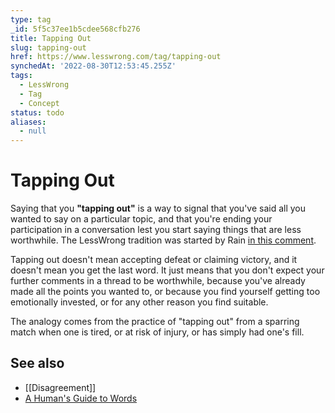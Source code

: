 ```yaml
---
type: tag
_id: 5f5c37ee1b5cdee568cfb276
title: Tapping Out
slug: tapping-out
href: https://www.lesswrong.com/tag/tapping-out
synchedAt: '2022-08-30T12:53:45.255Z'
tags:
  - LessWrong
  - Tag
  - Concept
status: todo
aliases:
  - null
---
```


# Tapping Out
Saying that you **"tapping out"** is a way to signal that you've said all you wanted to say on a particular topic, and that you're ending your participation in a conversation lest you start saying things that are less worthwhile. The LessWrong tradition was started by Rain [in this comment](http://lesswrong.com/lw/1y2/open_thread_march_2010_part_3/1s9z).

Tapping out doesn't mean accepting defeat or claiming victory, and it doesn't mean you get the last word. It just means that you don't expect your further comments in a thread to be worthwhile, because you've already made all the points you wanted to, or because you find yourself getting too emotionally invested, or for any other reason you find suitable.

The analogy comes from the practice of "tapping out" from a sparring match when one is tired, or at risk of injury, or has simply had one's fill.

See also
--------

*   [[Disagreement]]
*   [A Human's Guide to Words](https://wiki.lesswrong.com/wiki/A_Human's_Guide_to_Words)